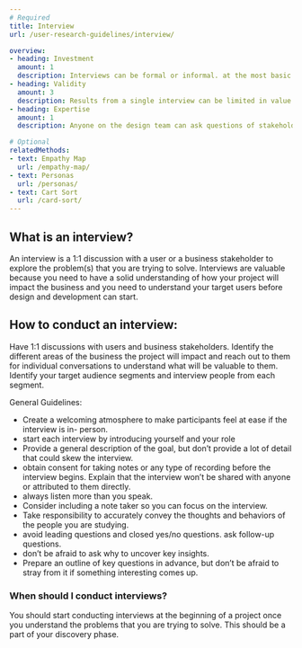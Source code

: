 ```yaml
---
# Required
title: Interview
url: /user-research-guidelines/interview/

overview: 
- heading: Investment
  amount: 1
  description: Interviews can be formal or informal. at the most basic level, you simply need a list of questions to ask, a way to record responses, and a venue for the conversation.
- heading: Validity
  amount: 3
  description: Results from a single interview can be limited in value since you’re only being exposed to the perspective of a single stakeholder, though they are still valuable because they’re directly from the source. When the feedback from multiple interviews is consolidated in a meaningful way, the results become much more useful.
- heading: Expertise
  amount: 1
  description: Anyone on the design team can ask questions of stakeholders and record responses. an interviews is one of the most straightforward user research methods.

# Optional
relatedMethods:
- text: Empathy Map
  url: /empathy-map/
- text: Personas
  url: /personas/
- text: Cart Sort
  url: /card-sort/
---
```


## What is an interview?

An interview is a 1:1 discussion with a user or a business stakeholder to explore the problem(s) that you are trying to solve. Interviews are valuable because you need to have a solid understanding of how your project will impact the business and you need to understand your target users before design and development can start.

## How to conduct an interview:

Have 1:1 discussions with users and business stakeholders. Identify the different areas of the business the project will impact and reach out to them for individual conversations to understand what will be valuable to them. Identify your target audience segments and interview people from each segment.

General Guidelines:

- Create a welcoming atmosphere to make participants feel at ease if the interview is in- person.
- start each interview by introducing yourself and your role
- Provide a general description of the goal, but don’t provide a lot of detail that could skew the interview.
- obtain consent for taking notes or any type of recording before the interview begins. Explain that the interview won’t be shared with anyone or attributed to them directly.
- always listen more than you speak.
- Consider including a note taker so you can focus on the interview.
- Take responsibility to accurately convey the thoughts and behaviors of the people you are studying.
- avoid leading questions and closed yes/no questions. ask follow-up questions.
- don’t be afraid to ask why to uncover key insights.
- Prepare an outline of key questions in advance, but don’t be afraid to stray from it if something interesting comes up.

### When should I conduct interviews?

You should start conducting interviews at the beginning of a project once you understand the problems that you are trying to solve. This should be a part of your discovery phase.